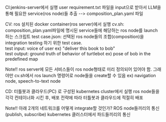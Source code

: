 CI:jenkins-server에서 실행 
user requirement.txt 파일을 input으로 받아서 LLM을 통해 필요한 service(ros node)들 추출 
--> composition_plan.yaml 파일 

CV: ros 설치된 docker container(ros server)에서 실행 
cv.sh: composition_plan.yaml파일에 명시된 service들에 해당하는 ros node를 launch 하는 스크립트 
test case.json: 선택된 ros node들의 조합(composition)을 integration testing 하기 위한 test case.  
  test input: voice of user 
  ex) "deliver this book to bob"  
  test output: ground truth of behavior of turtlebot 
  ex) pose of bob in the predefined map  

Note!! 
ros server에 모든 서비스들이 ros node형태로 미리 정의되어 있어야 함. 
그래야만 cv.sh에서 ros launch 명령어로 node들을 create할 수 있음 
ex) navigation node, speech-to-text node


CD: 터틀봇과 클라우드(PC) 로 구성된 kubernetes cluster에서 실행 
ros node들을 각각 컨테이너화 시킨 후, 배포 전략에 따라 터틀봇과 클라우드에 적절히 배포 

Note!!
아래 2개의 네트워크를 어떻게 integrate할 것인가?
ROS node들끼리의 통신(publish, subscribe)
kubernetes 클러스터에서 파드들끼리의 통신 


